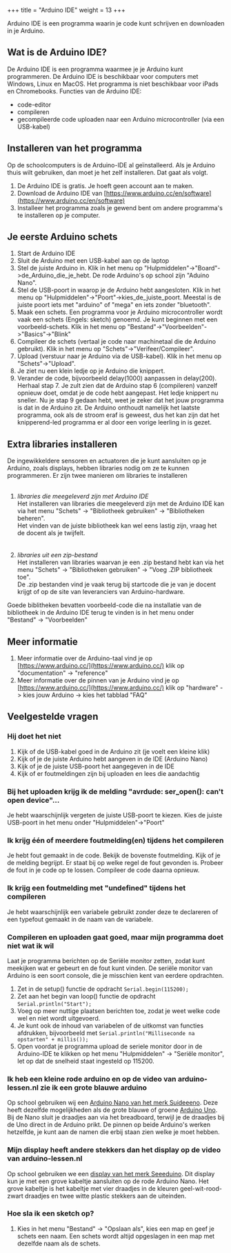 +++
title = "Arduino IDE"
weight = 13
+++

Arduino IDE is een programma waarin je code kunt schrijven en downloaden in je Arduino.
<!--more-->

## Wat is de Arduino IDE?
De Arduino IDE is een programma waarmee je je Arduino kunt programmeren.
De Arduino IDE is beschikbaar voor computers met Windows, Linux en MacOS. Het programma is niet beschikbaar voor iPads en Chromebooks.
Functies van de Arduino IDE:
- code-editor
- compileren
- gecompileerde code uploaden naar een Arduino microcontroller (via een USB-kabel)

## Installeren van het programma
Op de schoolcomputers is de Arduino-IDE al geïnstalleerd. Als je Arduino thuis wilt gebruiken, dan moet je het zelf installeren. Dat gaat als volgt.
1. De Arduino IDE is gratis. Je hoeft geen account aan te maken.
2. Download de Arduino IDE van
[https://www.arduino.cc/en/software](https://www.arduino.cc/en/software)
3. Installeer het programma zoals je gewend bent om andere programma's te installeren op je computer.

## Je eerste Arduino schets
1. Start de Arduino IDE
2. Sluit de Arduino met een USB-kabel aan op de laptop
3. Stel de juiste Arduino in. Klik in het menu op "Hulpmiddelen"->"Board"->de_Arduino_die_je_hebt. De rode Arduino's op school zijn "Aduino Nano".
4. Stel de USB-poort in waarop je de Arduino hebt aangesloten. Klik in het menu op "Hulpmiddelen"->"Poort"->kies_de_juiste_poort. Meestal is de juiste poort iets met "arduino" of "mega" en iets zonder "bluetooth". 
5. Maak een schets. Een programma voor je Arduino microcontroller wordt vaak een schets (Engels: sketch) genoemd. Je kunt beginnen met een voorbeeld-schets. Klik in het menu op "Bestand"->"Voorbeelden"->"Basics"->"Blink"
6. Compileer de schets (vertaal je code naar machinetaal die de Arduino gebruikt). Klik in het menu op "Schets"->"Verifeer/Compileer".
7. Upload (verstuur naar je Arduino via de USB-kabel). Klik in het menu op "Schets"->"Upload". 
8. Je ziet nu een klein ledje op je Arduino die knippert.
9. Verander de code, bijvoorbeeld delay(1000) aanpassen in delay(200). Herhaal stap 7. Je zult zien dat de Arduino stap 6 (compileren) vanzelf opnieuw doet, omdat je de code hebt aangepast. Het ledje knippert nu sneller. Nu je stap 9 gedaan hebt, weet je zeker dat het jouw programma is dat in de Arduino zit. De Arduino onthoudt namelijk het laatste programma, ook als de stroom eraf is geweest, dus het kan zijn dat het knipperend-led programma er al door een vorige leerling in is gezet. 

## Extra libraries installeren
De ingewikkeldere sensoren en actuatoren die je kunt aansluiten op je Arduino, zoals displays, hebben libraries nodig om ze te kunnen programmeren. Er zijn twee manieren om libraries te installeren<br><br>
1. *libraries die meegeleverd zijn met Arduino IDE*<br>
   Het installeren van libraries die meegeleverd zijn met de Arduino IDE kan via het menu "Schets" -> "Bibliotheek gebruiken" -> "Bibliotheken beheren". <br>
   Het vinden van de juiste bibliotheek kan wel eens lastig zijn, vraag het de docent als je twijfelt. <br>
   <br><br>
2. *libraries uit een zip-bestand*<br>
 Het installeren van libraries waarvan je een .zip bestand hebt kan via het menu "Schets" -> "Bibliotheken gebruiken" -> "Voeg .ZIP bibliotheek toe". <br>
   De .zip bestanden vind je vaak terug bij startcode die je van je docent krijgt of op de site van leveranciers van Arduino-hardware.

Goede biblitheken bevatten voorbeeld-code die na installatie van de bibliotheek in de Arduino IDE terug te vinden is in het menu onder "Bestand" -> "Voorbeelden"

## Meer informatie
1. Meer informatie over de Arduino-taal vind je op \
   [https://www.arduino.cc/](https://www.arduino.cc/) klik op "documentation" -> "reference"
2. Meer informatie over de pinnen van je Arduino vind je op \
   [https://www.arduino.cc/](https://www.arduino.cc/) klik op "hardware" -> kies jouw Arduino -> kies het tabblad "FAQ"
    
## Veelgestelde vragen

### Hij doet het niet
1. Kijk of de USB-kabel goed in de Arduino zit (je voelt een kleine klik)
2. Kijk of je de juiste Arduino hebt aangeven in de IDE (Arduino Nano)
3. Kijk of je de juiste USB-poort het aangegeven in de IDE
4. Kijk of er foutmeldingen zijn bij uploaden en lees die aandachtig
### Bij het uploaden krijg ik de melding "avrdude: ser_open(): can't open device"...
Je hebt waarschijnlijk vergeten de juiste USB-poort te kiezen. Kies de juiste USB-poort in het menu onder "Hulpmiddelen"->"Poort"
### Ik krijg één of meerdere foutmelding(en) tijdens het compileren
Je hebt fout gemaakt in de code. Bekijk de bovenste foutmelding. Kijk of je de melding begrijpt. Er staat bij op welke regel de fout gevonden is. Probeer de fout in je code op te lossen. Compileer de code daarna opnieuw.
### Ik krijg een foutmelding met "undefined" tijdens het compileren
Je hebt waarschijnlijk een variabele gebruikt zonder deze te declareren of een typefout gemaakt in de naam van de variabele.
### Compileren en uploaden gaat goed, maar mijn programma doet niet wat ik wil
Laat je programma berichten op de Seriële monitor zetten, zodat kunt meekijken wat er gebeurt en de fout kunt vinden. De seriële monitor van Arduino is een soort console, die je misschien kent van eerdere opdrachten.
1. Zet in de setup() functie de opdracht `Serial.begin(115200);`
2. Zet aan het begin van loop() functie de opdracht `Serial.println("Start");`
3. Voeg op meer nuttige plaatsen berichten toe, zodat je weet welke code wel en niet wordt uitgevoerd.
5. Je kunt ook de inhoud van variabelen of de uitkomst van functies afdrukken, bijvoorbeeld met `Serial.println("Milliseconde na opstarten" + millis());`
4. Open voordat je programma upload de seriele monitor door in de Arduino-IDE te klikken op het menu "Hulpmiddelen" -> "Seriële monitor", let op dat de snelheid staat ingesteld op 115200.
### Ik heb een kleine rode arduino en op de video van arduino-lessen.nl zie ik een grote blauwe arduino
Op school gebruiken wij een [Arduino Nano van het merk Suideeeno](https://wiki.seeedstudio.com/Seeeduino-Nano/). Deze heeft dezelfde mogelijkheden als de grote blauwe of groene [Arduino Uno](https://store.arduino.cc/products/arduino-uno-rev3). Bij de Nano sluit je draadjes aan via het breadboard, terwijl je de draadjes bij de Uno direct in de Arduino prikt. De pinnen op beide Arduino's werken hetzelfde, je kunt aan de namen die erbij staan zien welke je moet hebben.
### Mijn display heeft andere stekkers dan het display op de video van arduino-lessen.nl
Op school gebruiken we een [display van het merk Seeeduino](https://wiki.seeedstudio.com/Grove-16x2_LCD_Series/). Dit display kun je met een grove kabeltje aansluiten op de rode Arduino Nano. Het grove kabeltje is het kabeltje met vier draadjes in de kleuren geel-wit-rood-zwart draadjes en twee witte plastic stekkers aan de uiteinden. 
### Hoe sla ik een sketch op?
1. Kies in het menu "Bestand" -> "Opslaan als", kies een map en geef je schets een naam. Een schets wordt altijd opgeslagen in een map met dezelfde naam als de schets.